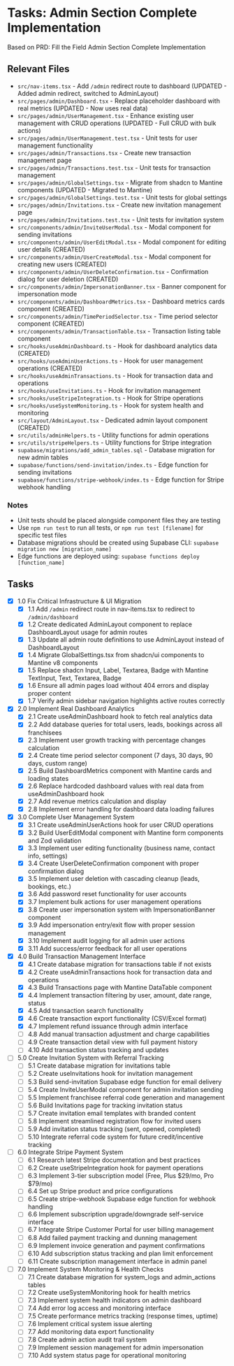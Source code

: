 # Tasks: Admin Section Complete Implementation

Based on PRD: Fill the Field Admin Section Complete Implementation

## Relevant Files

- `src/nav-items.tsx` - Add `/admin` redirect route to dashboard (UPDATED - Added admin redirect, switched to AdminLayout)
- `src/pages/admin/Dashboard.tsx` - Replace placeholder dashboard with real metrics (UPDATED - Now uses real data)
- `src/pages/admin/UserManagement.tsx` - Enhance existing user management with CRUD operations (UPDATED - Full CRUD with bulk actions)
- `src/pages/admin/UserManagement.test.tsx` - Unit tests for user management functionality
- `src/pages/admin/Transactions.tsx` - Create new transaction management page
- `src/pages/admin/Transactions.test.tsx` - Unit tests for transaction management
- `src/pages/admin/GlobalSettings.tsx` - Migrate from shadcn to Mantine components (UPDATED - Migrated to Mantine)
- `src/pages/admin/GlobalSettings.test.tsx` - Unit tests for global settings
- `src/pages/admin/Invitations.tsx` - Create new invitation management page
- `src/pages/admin/Invitations.test.tsx` - Unit tests for invitation system
- `src/components/admin/InviteUserModal.tsx` - Modal component for sending invitations
- `src/components/admin/UserEditModal.tsx` - Modal component for editing user details (CREATED)
- `src/components/admin/UserCreateModal.tsx` - Modal component for creating new users (CREATED)
- `src/components/admin/UserDeleteConfirmation.tsx` - Confirmation dialog for user deletion (CREATED)
- `src/components/admin/ImpersonationBanner.tsx` - Banner component for impersonation mode
- `src/components/admin/DashboardMetrics.tsx` - Dashboard metrics cards component (CREATED)
- `src/components/admin/TimePeriodSelector.tsx` - Time period selector component (CREATED)
- `src/components/admin/TransactionTable.tsx` - Transaction listing table component
- `src/hooks/useAdminDashboard.ts` - Hook for dashboard analytics data (CREATED)
- `src/hooks/useAdminUserActions.ts` - Hook for user management operations (CREATED)
- `src/hooks/useAdminTransactions.ts` - Hook for transaction data and operations
- `src/hooks/useInvitations.ts` - Hook for invitation management
- `src/hooks/useStripeIntegration.ts` - Hook for Stripe operations
- `src/hooks/useSystemMonitoring.ts` - Hook for system health and monitoring
- `src/layout/AdminLayout.tsx` - Dedicated admin layout component (CREATED)
- `src/utils/adminHelpers.ts` - Utility functions for admin operations
- `src/utils/stripeHelpers.ts` - Utility functions for Stripe integration
- `supabase/migrations/add_admin_tables.sql` - Database migration for new admin tables
- `supabase/functions/send-invitation/index.ts` - Edge function for sending invitations
- `supabase/functions/stripe-webhook/index.ts` - Edge function for Stripe webhook handling

### Notes

- Unit tests should be placed alongside component files they are testing
- Use `npm run test` to run all tests, or `npm run test [filename]` for specific test files
- Database migrations should be created using Supabase CLI: `supabase migration new [migration_name]`
- Edge functions are deployed using: `supabase functions deploy [function_name]`

## Tasks

- [x] 1.0 Fix Critical Infrastructure & UI Migration
  - [x] 1.1 Add `/admin` redirect route in nav-items.tsx to redirect to `/admin/dashboard`
  - [x] 1.2 Create dedicated AdminLayout component to replace DashboardLayout usage for admin routes
  - [x] 1.3 Update all admin route definitions to use AdminLayout instead of DashboardLayout
  - [x] 1.4 Migrate GlobalSettings.tsx from shadcn/ui components to Mantine v8 components
  - [x] 1.5 Replace shadcn Input, Label, Textarea, Badge with Mantine TextInput, Text, Textarea, Badge
  - [x] 1.6 Ensure all admin pages load without 404 errors and display proper content
  - [x] 1.7 Verify admin sidebar navigation highlights active routes correctly

- [x] 2.0 Implement Real Dashboard Analytics
  - [x] 2.1 Create useAdminDashboard hook to fetch real analytics data
  - [x] 2.2 Add database queries for total users, leads, bookings across all franchisees
  - [x] 2.3 Implement user growth tracking with percentage changes calculation
  - [x] 2.4 Create time period selector component (7 days, 30 days, 90 days, custom range)
  - [x] 2.5 Build DashboardMetrics component with Mantine cards and loading states
  - [x] 2.6 Replace hardcoded dashboard values with real data from useAdminDashboard hook
  - [x] 2.7 Add revenue metrics calculation and display
  - [x] 2.8 Implement error handling for dashboard data loading failures

- [x] 3.0 Complete User Management System
  - [x] 3.1 Create useAdminUserActions hook for user CRUD operations
  - [x] 3.2 Build UserEditModal component with Mantine form components and Zod validation
  - [x] 3.3 Implement user editing functionality (business name, contact info, settings)
  - [x] 3.4 Create UserDeleteConfirmation component with proper confirmation dialog
  - [x] 3.5 Implement user deletion with cascading cleanup (leads, bookings, etc.)
  - [x] 3.6 Add password reset functionality for user accounts
  - [x] 3.7 Implement bulk actions for user management operations
  - [x] 3.8 Create user impersonation system with ImpersonationBanner component
  - [x] 3.9 Add impersonation entry/exit flow with proper session management
  - [x] 3.10 Implement audit logging for all admin user actions
  - [x] 3.11 Add success/error feedback for all user operations

- [x] 4.0 Build Transaction Management Interface
  - [x] 4.1 Create database migration for transactions table if not exists
  - [x] 4.2 Create useAdminTransactions hook for transaction data and operations
  - [x] 4.3 Build Transactions page with Mantine DataTable component
  - [x] 4.4 Implement transaction filtering by user, amount, date range, status
  - [x] 4.5 Add transaction search functionality
  - [x] 4.6 Create transaction export functionality (CSV/Excel format)
  - [x] 4.7 Implement refund issuance through admin interface
  - [ ] 4.8 Add manual transaction adjustment and charge capabilities
  - [ ] 4.9 Create transaction detail view with full payment history
  - [ ] 4.10 Add transaction status tracking and updates

- [ ] 5.0 Create Invitation System with Referral Tracking
  - [ ] 5.1 Create database migration for invitations table
  - [ ] 5.2 Create useInvitations hook for invitation management
  - [ ] 5.3 Build send-invitation Supabase edge function for email delivery
  - [ ] 5.4 Create InviteUserModal component for admin invitation sending
  - [ ] 5.5 Implement franchisee referral code generation and management
  - [ ] 5.6 Build Invitations page for tracking invitation status
  - [ ] 5.7 Create invitation email templates with branded content
  - [ ] 5.8 Implement streamlined registration flow for invited users
  - [ ] 5.9 Add invitation status tracking (sent, opened, completed)
  - [ ] 5.10 Integrate referral code system for future credit/incentive tracking

- [ ] 6.0 Integrate Stripe Payment System
  - [ ] 6.1 Research latest Stripe documentation and best practices
  - [ ] 6.2 Create useStripeIntegration hook for payment operations
  - [ ] 6.3 Implement 3-tier subscription model (Free, Plus $29/mo, Pro $79/mo)
  - [ ] 6.4 Set up Stripe product and price configurations
  - [ ] 6.5 Create stripe-webhook Supabase edge function for webhook handling
  - [ ] 6.6 Implement subscription upgrade/downgrade self-service interface
  - [ ] 6.7 Integrate Stripe Customer Portal for user billing management
  - [ ] 6.8 Add failed payment tracking and dunning management
  - [ ] 6.9 Implement invoice generation and payment confirmations
  - [ ] 6.10 Add subscription status tracking and plan limit enforcement
  - [ ] 6.11 Create subscription management interface in admin panel

- [ ] 7.0 Implement System Monitoring & Health Checks
  - [ ] 7.1 Create database migration for system_logs and admin_actions tables
  - [ ] 7.2 Create useSystemMonitoring hook for health metrics
  - [ ] 7.3 Implement system health indicators on admin dashboard
  - [ ] 7.4 Add error log access and monitoring interface
  - [ ] 7.5 Create performance metrics tracking (response times, uptime)
  - [ ] 7.6 Implement critical system issue alerting
  - [ ] 7.7 Add monitoring data export functionality
  - [ ] 7.8 Create admin action audit trail system
  - [ ] 7.9 Implement session management for admin impersonation
  - [ ] 7.10 Add system status page for operational monitoring